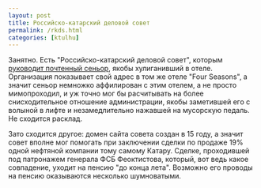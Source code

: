 ```yaml
---
layout: post
title: Российско-катарский деловой совет
permalink: /rkds.html
categories: [ktulhu]
---
```


Занятно. Есть "Российско-катарский деловой совет", которым [руководит почтенный сеньор](http://russia-qatar.ru/rukovodstvo/), якобы хулиганивший в отеле. Организация показывает свой адрес в том же отеле "Four Seasons", а значит сеньор немножко аффилирован с этим отелем, а не просто мимопроходил, и уж точно мог бы расчитывать на более снисходительное отношение администрации, якобы заметившей его с волыной в лифте и незамедлительно нажавшей на мусорскую педаль. Не сходится расклад.

Зато сходится другое: домен сайта совета создан в 15 году, а значит совет вполне мог помогать при заключении сделки по продаже 19% одной нефтяной компании тому самому Катару. Сделке, проходившей под патронажем генерала ФСБ Феоктистова, который, вот ведь какое совпадение, уходит на пенсию "до конца лета". Возможно его проводы на пенсию оказываются несколько шумноватыми.
